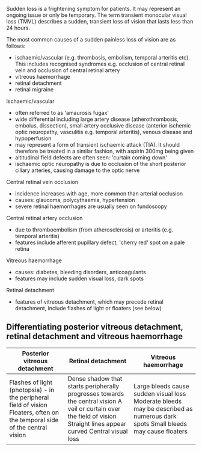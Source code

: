 Sudden loss is a frightening symptom for patients. It may represent an ongoing issue or only be temporary. The term transient monocular visual loss (TMVL) describes a sudden, transient loss of vision that lasts less than 24 hours.   
  
The most common causes of a sudden painless loss of vision are as follows:  
* ischaemic/vascular (e.g. thrombosis, embolism, temporal arteritis etc). This includes recognised syndromes e.g. occlusion of central retinal vein and occlusion of central retinal artery
* vitreous haemorrhage
* retinal detachment
* retinal migraine

  
Ischaemic/vascular  
* often referred to as 'amaurosis fugax'
* wide differential including large artery disease (atherothrombosis, embolus, dissection), small artery occlusive disease (anterior ischemic optic neuropathy, vasculitis e.g. temporal arteritis), venous disease and hypoperfusion
* may represent a form of transient ischaemic attack (TIA). It should therefore be treated in a similar fashion, with aspirin 300mg being given
* altitudinal field defects are often seen: 'curtain coming down'
* ischaemic optic neuropathy is due to occlusion of the short posterior ciliary arteries, causing damage to the optic nerve

  
Central retinal vein occlusion  
* incidence increases with age, more common than arterial occlusion
* causes: glaucoma, polycythaemia, hypertension
* severe retinal haemorrhages are usually seen on fundoscopy

  
Central retinal artery occlusion  
* due to thromboembolism (from atherosclerosis) or arteritis (e.g. temporal arteritis)
* features include afferent pupillary defect, 'cherry red' spot on a pale retina

  
Vitreous haemorrhage  
* causes: diabetes, bleeding disorders, anticoagulants
* features may include sudden visual loss, dark spots

  
Retinal detachment  
* features of vitreous detachment, which may precede retinal detachment, include flashes of light or floaters (see below)

  
Differentiating posterior vitreous detachment, retinal detachment and vitreous haemorrhage
------------------------------------------------------------------------------------------

  


| **Posterior vitreous detachment** | **Retinal detachment** | **Vitreous haemorrhage** |
| --- | --- | --- |
| Flashes of light (photopsia) \- in the peripheral field of vision Floaters, often on the temporal side of the central vision | Dense shadow that starts peripherally progresses towards the central vision A veil or curtain over the field of vision Straight lines appear curved Central visual loss | Large bleeds cause sudden visual loss Moderate bleeds may be described as numerous dark spots Small bleeds may cause floaters |

